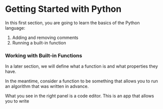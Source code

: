 # Getting Started with Python

In this first section, you are going to learn the basics of the Python language:

1. Adding and removing comments
2. Running a built-in function

### Working with Built-in Functions

In a later section, we will define what a function is and what properties they have.

In the meantime, consider a function to be something that allows you to run an algorithm that was written in advance.

What you see in the right panel is a code editor. This is an app that allows you to write 